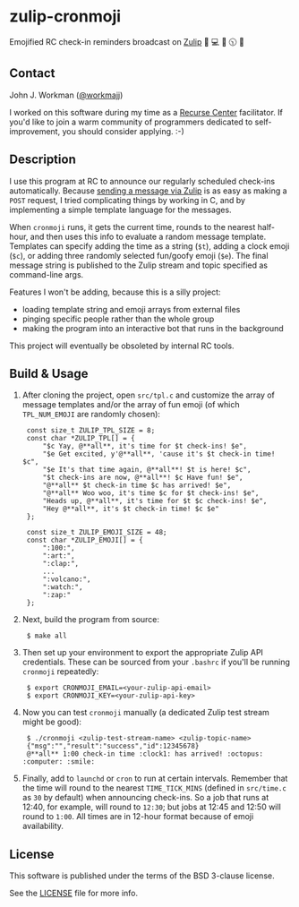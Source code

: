 zulip-cronmoji
==============

Emojified RC check-in reminders broadcast on [Zulip](https://zulip.org/) :city_sunrise: :computer: :octopus: :clock1030: :rotating_light:

Contact
-------

John J. Workman ([@workmajj](https://twitter.com/workmajj))

I worked on this software during my time as a [Recurse Center](https://www.recurse.com/) facilitator. If you'd like to join a warm community of programmers dedicated to self-improvement, you should consider applying. :-)

Description
-----------

I use this program at RC to announce our regularly scheduled check-ins automatically. Because [sending a message via Zulip](https://zulip.com/api/) is as easy as making a `POST` request, I tried complicating things by working in C, and by implementing a simple template language for the messages.

When `cronmoji` runs, it gets the current time, rounds to the nearest half-hour, and then uses this info to evaluate a random message template. Templates can specify adding the time as a string (`$t`), adding a clock emoji (`$c`), or adding three randomly selected fun/goofy emoji (`$e`). The final message string is published to the Zulip stream and topic specified as command-line args.

Features I won't be adding, because this is a silly project:

* loading template string and emoji arrays from external files
* pinging specific people rather than the whole group
* making the program into an interactive bot that runs in the background

This project will eventually be obsoleted by internal RC tools.

Build & Usage
-------------

1. After cloning the project, open `src/tpl.c` and customize the array of message templates and/or the array of fun emoji (of which `TPL_NUM_EMOJI` are randomly chosen):

        const size_t ZULIP_TPL_SIZE = 8;
        const char *ZULIP_TPL[] = {
            "$c Yay, @**all**, it's time for $t check-ins! $e",
            "$e Get excited, y'@**all**, 'cause it's $t check-in time! $c",
            "$e It's that time again, @**all**! $t is here! $c",
            "$t check-ins are now, @**all**! $c Have fun! $e",
            "@**all** $t check-in time $c has arrived! $e",
            "@**all** Woo woo, it's time $c for $t check-ins! $e",
            "Heads up, @**all**, it's time for $t $c check-ins! $e",
            "Hey @**all**, it's $t check-in time! $c $e"
        };

        const size_t ZULIP_EMOJI_SIZE = 48;
        const char *ZULIP_EMOJI[] = {
            ":100:",
            ":art:",
            ":clap:",
            ...
            ":volcano:",
            ":watch:",
            ":zap:"
        };

2. Next, build the program from source:

        $ make all

3. Then set up your environment to export the appropriate Zulip API credentials. These can be sourced from your `.bashrc` if you'll be running `cronmoji` repeatedly:

        $ export CRONMOJI_EMAIL=<your-zulip-api-email>
        $ export CRONMOJI_KEY=<your-zulip-api-key>

4. Now you can test `cronmoji` manually (a dedicated Zulip test stream might be good):

        $ ./cronmoji <zulip-test-stream-name> <zulip-topic-name>
        {"msg":"","result":"success","id":12345678}
        @**all** 1:00 check-in time :clock1: has arrived! :octopus: :computer: :smile:

5. Finally, add to `launchd` or `cron` to run at certain intervals. Remember that the time will round to the nearest `TIME_TICK_MINS` (defined in `src/time.c` as `30` by default) when announcing check-ins. So a job that runs at 12:40, for example, will round to `12:30`; but jobs at 12:45 and 12:50 will round to `1:00`. All times are in 12-hour format because of emoji availability.

License
-------

This software is published under the terms of the BSD 3-clause license.

See the [LICENSE](LICENSE.md) file for more info.
